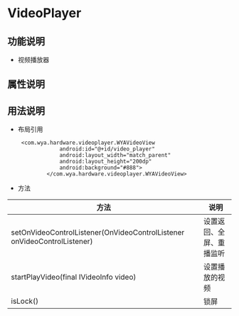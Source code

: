 # VideoPlayer
## 功能说明
- 视频播放器

## 属性说明


## 用法说明
- 布局引用
       
       <com.wya.hardware.videoplayer.WYAVideoView
                   android:id="@+id/video_player"
                   android:layout_width="match_parent"
                   android:layout_height="200dp"
                   android:background="#888">
               </com.wya.hardware.videoplayer.WYAVideoView>

- 方法

方法|说明
---|---
setOnVideoControlListener(OnVideoControlListener onVideoControlListener)|设置返回、全屏、重播监听
startPlayVideo(final IVideoInfo video)|设置播放的视频
isLock()|锁屏